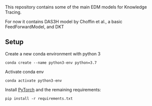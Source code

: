 This repository contains some of the main EDM models for Knowledge Tracing.

For now it contains DAS3H model by Choffin et al., a basic FeedForwardModel, and DKT

## Setup

Create a new conda environment with python 3
```
conda create --name python3-env python=3.7
```
Activate conda env
```
conda activate python3-env
```

Install [PyTorch](https://pytorch.org) and the remaining requirements:

```
pip install -r requirements.txt
```
